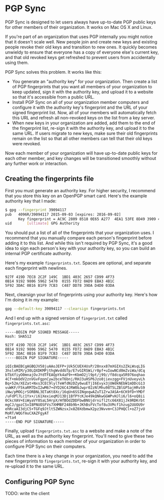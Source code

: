 # PGP Sync

PGP Sync is designed to let users always have up-to-date PGP public keys for other members of their organization. It works on Mac OS X and Linux.

If you're part of an organization that uses PGP internally you might notice that it doesn't scale well. New people join and create new keys and existing people revoke their old keys and transition to new ones. It quickly becomes unwieldy to ensure that everyone has a copy of everyone else's current key, and that old revoked keys get refreshed to prevent users from accidentally using them.

PGP Sync solves this problem. It works like this:

* You generate an "authority key" for your organization. Then create a list of PGP fingerprints that you want all members of your organization to keep updated, sign it with the authority key, and upload it to a website so that it's accessible from a public URL.
* Install PGP Sync on all of your organization member computers and configure it with the authority key's fingerprint and the URL of your signed fingerprint list. Now, all of your members will automatically fetch this URL and refresh all non-revoked keys on the list from a key server.
* When new keys in your organization are added, add them to the end of the fingerprint list, re-sign it with the authority key, and upload it to the same URL. If users migrate to new keys, make sure their old fingerprints remain on the list so that all other members can tell that their old keys were revoked.

Now each member of your organization will have up-to-date public keys for each other member, and key changes will be transitioned smoothly without any further work or interaction.

## Creating the fingerprints file

First you must generate an authority key. For higher security, I recommend that you store this key on an OpenPGP smart card. Here's the example authority key that I made:

```sh
$ gpg --fingerprint 39094117
pub   4096R/39094117 2015-09-03 [expires: 2016-09-02]
      Key fingerprint = AC9C 2809 8518 0E65 A277  4EA1 53FE 8D49 3909 4117
uid       [ultimate] GPG Authority
```

You should put a list of all of the fingerprints that your organization uses. I recommend that you manually compare each person's fingerprint before adding it to this list. And while this isn't required by PGP Sync, it's a good idea to sign each person's key with your authority key, so you can build an internal PGP certificate authority.

Here's my example `fingerprints.txt`. Spaces are optional, and separate each fingerprint with newlines.

```
927F 419D 7EC8 2C2F 149C  1BD1 403C 2657 CD99 4F73
0B14 9192 9806 5962 5470  0155 FD72 0AD9 EBA3 4B1C
5F92 3DAC 0B16 B1F9 7CB3  C487 DD78 39DA D4D0 03DA
```

Next, clearsign your list of fingerprints using your authority key. Here's how I'm doing it in my example:

```sh
gpg --default-key 39094117 --clearsign fingerprints.txt
```

And I end up with a signed version of `fingerprint.txt` called `fingerprints.txt.asc`:

```
-----BEGIN PGP SIGNED MESSAGE-----
Hash: SHA512

927F 419D 7EC8 2C2F 149C  1BD1 403C 2657 CD99 4F73
0B14 9192 9806 5962 5470  0155 FD72 0AD9 EBA3 4B1C
5F92 3DAC 0B16 B1F9 7CB3  C487 DD78 39DA D4D0 03DA
-----BEGIN PGP SIGNATURE-----

iQIcBAEBCgAGBQJV58juAAoJEFP+jUk5CUEX4UsP/28nxx87mXGIXs2ZkLWsqLIG
3hslxMIM/y30LQXDKMPjthgWvddU7p/E7vGIRSWi/r0pf+uIowNCd0mZviWa/dCq
bTbXfiyO0mnajOvJYdTFEAQpYk4aF9++KbmO2jl9pt/j99//f8dcqa5R976oqhao
4Cf+mkOdV2znVGvFgpnCyw2bceT6bnj/RHJ3uHSP6Jzo0jievzgg+FVjnUveyvLh
Bq+52m/XEZat+Nxs3CEC9lylTeWfdNzDZy6wuETjI6Evyx3jUWdkNEbW1mDDcG13
vuWKF/F5kaRM7DxI2wM67+dYD26C4JRW0bJwpr02zNlMhu98T5LZBlGP5ajHRvS9
iNw/pMOGjrSORBNL3ETaKt8Xc/16qUn6SSINqeqwAZuT1ZrwJASA+6CK9fD+YMDf
/uFdPl7Lc1Yx+/i61XexieqMJ13Dj1BfPYcKJe49kQNkwGGWPvHJli6/l6+oQ8ii
0CkcXAV+EiWyaVY8SaL5HrpX/HfBOdZDDFbwBNUjdrnifl2tc66X81jJk9RDKrbt
mgCJ/gpzCSvI8PNUOSFVs7XHMBF248b9b+JKhBsFVcTof8u3VMcf1hzug2UUOU9r
ehRcaAI3djC5+TGFq9Jtlt5ZWNzsxJx8Z0XdbmwX2pz3Nvvm+C3JPHQCl+oZ7jvU
MoRT/WQGfmuCXAZFgyAT
=7ta4
-----END PGP SIGNATURE-----
```

Finally, upload `fingerprints.txt.asc` to a website and make a note of the URL, as well as the authority key fingerprint. You'll need to give these two pieces of information to each member of your organization in order to configure PGP Sync on their computers.

Each time there is a key change in your organization, you need to add the new fingerprints to `fingerprints.txt`, re-sign it with your authority key, and re-upload it to the same URL.

## Configuring PGP Sync

TODO: write the client
